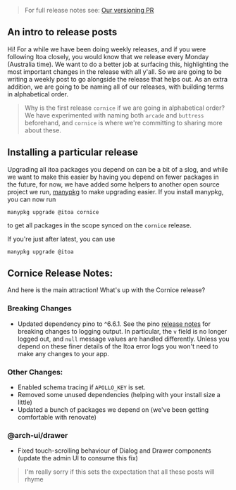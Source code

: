 <!--[meta]
section: blog
title: New Release - Cornice
author: The Itoa Team
date: 2020-09-21
order: 0.5
tags: release
[meta]-->

> For full release notes see: [Our versioning PR](https://github.com/itoa-vn/itoapull/3642)

## An intro to release posts

Hi! For a while we have been doing weekly releases, and if you were following Itoa closely, you would know that we release every Monday (Australia time). We want to do a better job at surfacing this, highlighting the most important changes in the release with all y'all. So we are going to be writing a weekly post to go alongside the release that helps out. As an extra addition, we are going to be naming all of our releases, with building terms in alphabetical order.

> Why is the first release `cornice` if we are going in alphabetical order? We have experimented with naming both `arcade` and `buttress` beforehand, and `cornice` is where we're committing to sharing more about these.

## Installing a particular release

Upgrading all itoa packages you depend on can be a bit of a slog, and while we want to make this easier by having you depend on fewer packages in the future, for now, we have added some helpers to another open source project we run, [manypkg](https://www.npmjs.com/package/@manypkg/cli#manypkg-upgrade-packagename-tag-or-version) to make upgrading easier. If you install manypkg, you can now run

```
manypkg upgrade @itoa cornice
```

to get all packages in the scope synced on the `cornice` release.

If you're just after latest, you can use

```
manypkg upgrade @itoa
```

## Cornice Release Notes:

And here is the main attraction! What's up with the Cornice release?

### Breaking Changes

* Updated dependency pino to ^6.6.1. See the pino [release notes](https://github.com/pinojs/pino/releases/tag/v6.0.0) for breaking changes to logging output. In particular, the `v` field is no longer logged out, and `null` message values are handled differently. Unless you depend on these finer details of the Itoa error logs you won't need to make any changes to your app.

### Other Changes:

* Enabled schema tracing if `APOLLO_KEY` is set.
* Removed some unused dependencies (helping with your install size a little)
* Updated a bunch of packages we depend on (we've been getting comfortable with renovate)

### @arch-ui/drawer

* Fixed touch-scrolling behaviour of Dialog and Drawer components (update the admin UI to consume this fix)

> I'm really sorry if this sets the expectation that all these posts will rhyme
